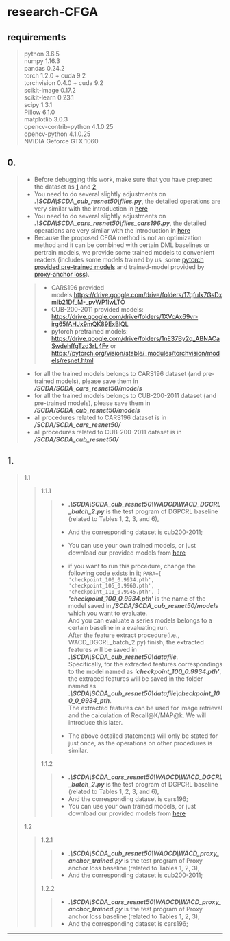 # research-CFGA

## requirements
> python                3.6.5  
> numpy 1.16.3  
> pandas 0.24.2  
> torch 1.2.0 + cuda 9.2  
> torchvision 0.4.0 + cuda 9.2  
> scikit-image 0.17.2  
> scikit-learn 0.23.1  
> scipy 1.3.1  
> Pillow 6.1.0  
> matplotlib 3.0.3  
> opencv-contrib-python 4.1.0.25  
> opencv-python         4.1.0.25  
> NVIDIA Geforce GTX 1060

## 0.
> + Before debugging this work, make sure that you have prepared the dataset as [1](https://github.com/mikiyukio/CFGA_CUB200-2011_train/blob/main/README.md) and [2](https://github.com/mikiyukio/CFGA_CARS196_train/blob/main/README.md)
> + You need to do several slightly adjustments on ***.\SCDA\SCDA_cub_resnet50\files.py***, the detailed operations are very similar with the introduction in [here](https://github.com/mikiyukio/CFGA_CUB200-2011_train/blob/main/README.md)
> + You need to do several slightly adjustments on ***.\SCDA\SCDA_cars_resnet50\files_cars196.py***, the detailed operations are very similar with the introduction in [here](https://github.com/mikiyukio/CFGA_CARS196_train/blob/main/README.md)
> + Because the proposed CFGA method is not an optimization method and it can be combined with certain DML baselines or pertrain models, we provide some trained models to convenient readers (includes some models trained by us ,some [pytorch provided pre-trained models](https://pytorch.org/vision/stable/_modules/torchvision/models/resnet.html) and trained-model provided by [proxy-anchor loss](https://github.com/tjddus9597/Proxy-Anchor-CVPR2020)).
> > + CARS196 provided models:https://drive.google.com/drive/folders/17qfulk7GsDxmIb21Df_M-_pvWP1lwLTO
> > + CUB-200-2011 provided models: https://drive.google.com/drive/folders/1XVcAx69vr-irg65fAHJx9mQK89ExBlQL
> > + pytorch pretrained models: https://drive.google.com/drive/folders/1nE37By2q_ABNACaSwdehffgTzd3rL4Fv or https://pytorch.org/vision/stable/_modules/torchvision/models/resnet.html
>
> + for all the trained models belongs to CARS196 dataset (and pre-trained models), please save them in ***/SCDA/SCDA_cars_resnet50/models*** 
> + for all the trained models belongs to CUB-200-2011 dataset (and pre-trained models), please save them in ***/SCDA/SCDA_cub_resnet50/models*** 
> + all procedures related to CARS196 dataset is in ***/SCDA/SCDA_cars_resnet50/*** 
> + all procedures related to CUB-200-2011 dataset is in ***/SCDA/SCDA_cub_resnet50/*** 

## 1.
>1.1
>>1.1.1
>>> + ***.\SCDA\SCDA_cub_resnet50\WAOCD\WACD_DGCRL_batch_2.py*** is the test program of DGPCRL baseline (related to Tables 1, 2, 3, and 6),  
>>> + And the corresponding dataset is cub200-2011;
>>> + You can use your own trained models, or just download our provided models from [here](https://drive.google.com/drive/folders/1bqRyOl4ohmtBkhwgFZXNLzyZsVU3nnpH)
>>> 
>>> + if you want to run this procedure, change the following code exists in it; 
>>>  `PARA=[
        'checkpoint_100_0.9934.pth',
        'checkpoint_105_0.9960.pth',
        'checkpoint_110_0.9945.pth',
]`  
>>>***'checkpoint_100_0.9934.pth'*** is the name of the model saved in ***/SCDA/SCDA_cub_resnet50/models*** which you want to evaluate.   
>>>And you can evaluate a series models belongs to a certain baseline in a evaluating run.  
>>>After the feature extract procedure(i.e., WACD_DGCRL_batch_2.py) finish, the extracted features will be saved in ***.\SCDA\SCDA_cub_resnet50\datafile***.   
>>>Specifically, for the extracted features correspondings to the model named as ***'checkpoint_100_0.9934.pth'***, the extraced features will be saved in the folder named as ***.\SCDA\SCDA_cub_resnet50\datafile\checkpoint_100_0_9934_pth***.  
>>>The extracted features can be used for image retrieval and the calculation of Recall@K/MAP@k. We will introduce this later.    
>>> + The above detailed statements will only be stated for just once, as the operations on other procedures is similar. 
>>
>>1.1.2
>>> + ***.\SCDA\SCDA_cars_resnet50\WAOCD\WACD_DGCRL_batch_2.py*** is the test program of DGPCRL baseline (related to Tables 1, 2, 3, and 6),
>>> + And the corresponding dataset is cars196; 
>>> + You can use your own trained models, or just download our provided models from [here](https://drive.google.com/drive/folders/1MVPiA95FcVT4Hn40799w6pYVY0F6yaVd)  
>
>1.2
>>1.2.1
>>> + ***.\SCDA\SCDA_cub_resnet50\WAOCD\WACD_proxy_anchor_trained.py*** is the test program of Proxy anchor loss baseline (related to Tables 1, 2, 3),  
>>> + And the corresponding dataset is cub200-2011;
>>
>>1.2.2
>>> + ***.\SCDA\SCDA_cars_resnet50\WAOCD\WACD_proxy_anchor_trained.py*** is the test program of Proxy anchor loss baseline (related to Tables 1, 2, 3),
>>> + And the corresponding dataset is cars196; 

-------
